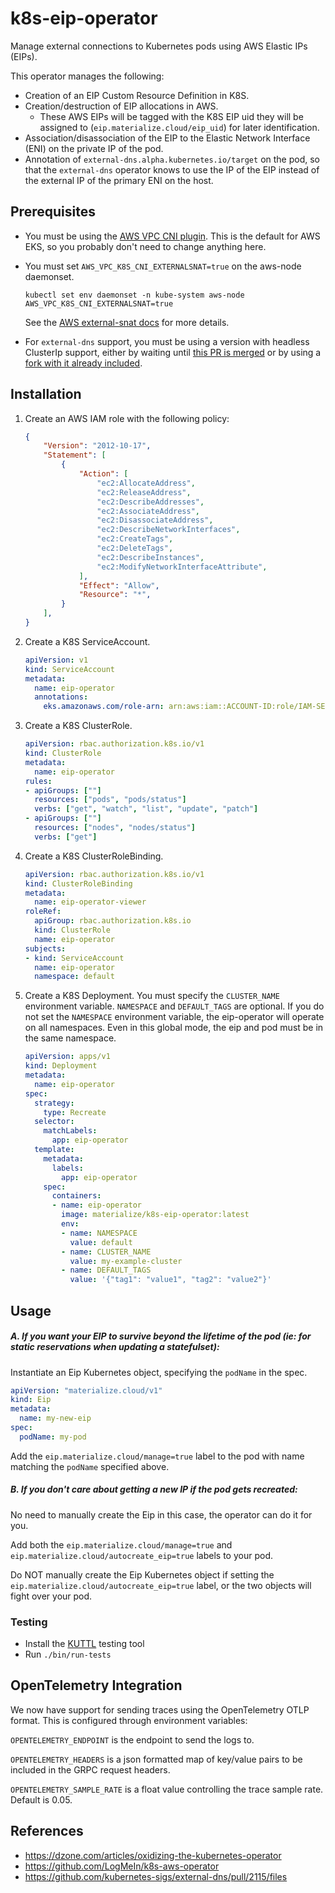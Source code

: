 # k8s-eip-operator

Manage external connections to Kubernetes pods using AWS Elastic IPs (EIPs).

This operator manages the following:
* Creation of an EIP Custom Resource Definition in K8S.
* Creation/destruction of EIP allocations in AWS.
    * These AWS EIPs will be tagged with the K8S EIP uid they will be assigned to (`eip.materialize.cloud/eip_uid`) for later identification.
* Association/disassociation of the EIP to the Elastic Network Interface (ENI) on the private IP of the pod.
* Annotation of `external-dns.alpha.kubernetes.io/target` on the pod, so that the `external-dns` operator knows to use the IP of the EIP instead of the external IP of the primary ENI on the host.

## Prerequisites

* You must be using the [AWS VPC CNI plugin](https://github.com/aws/amazon-vpc-cni-k8s). This is the default for AWS EKS, so you probably don't need to change anything here.

* You must set `AWS_VPC_K8S_CNI_EXTERNALSNAT=true` on the aws-node daemonset.
    ```
    kubectl set env daemonset -n kube-system aws-node AWS_VPC_K8S_CNI_EXTERNALSNAT=true
    ```
    See the [AWS external-snat docs](https://docs.aws.amazon.com/eks/latest/userguide/external-snat.html) for more details.

* For `external-dns` support, you must be using a version with headless ClusterIp support, either by waiting until [this PR is merged](https://github.com/kubernetes-sigs/external-dns/pull/2115) or by using a [fork with it already included](https://github.com/MaterializeInc/external-dns).

## Installation

1. Create an AWS IAM role with the following policy:
    ```json
    {
        "Version": "2012-10-17",
        "Statement": [
            {
                "Action": [
                    "ec2:AllocateAddress",
                    "ec2:ReleaseAddress",
                    "ec2:DescribeAddresses",
                    "ec2:AssociateAddress",
                    "ec2:DisassociateAddress",
                    "ec2:DescribeNetworkInterfaces",
                    "ec2:CreateTags",
                    "ec2:DeleteTags",
                    "ec2:DescribeInstances",
                    "ec2:ModifyNetworkInterfaceAttribute",
                ],
                "Effect": "Allow",
                "Resource": "*",
            }
        ],
    }
    ```
2. Create a K8S ServiceAccount.
    ```yaml
    apiVersion: v1
    kind: ServiceAccount
    metadata:
      name: eip-operator
      annotations:
        eks.amazonaws.com/role-arn: arn:aws:iam::ACCOUNT-ID:role/IAM-SERVICE-ROLE-NAME
    ```
3. Create a K8S ClusterRole.
    ```yaml
    apiVersion: rbac.authorization.k8s.io/v1
    kind: ClusterRole
    metadata:
      name: eip-operator
    rules:
    - apiGroups: [""]
      resources: ["pods", "pods/status"]
      verbs: ["get", "watch", "list", "update", "patch"]
    - apiGroups: [""]
      resources: ["nodes", "nodes/status"]
      verbs: ["get"]
    ```
4. Create a K8S ClusterRoleBinding.
    ```yaml
    apiVersion: rbac.authorization.k8s.io/v1
    kind: ClusterRoleBinding
    metadata:
      name: eip-operator-viewer
    roleRef:
      apiGroup: rbac.authorization.k8s.io
      kind: ClusterRole
      name: eip-operator
    subjects:
    - kind: ServiceAccount
      name: eip-operator
      namespace: default
    ```
5. Create a K8S Deployment.
You must specify the `CLUSTER_NAME` environment variable. `NAMESPACE` and `DEFAULT_TAGS` are optional.
If you do not set the `NAMESPACE` environment variable, the eip-operator will operate on all namespaces.
Even in this global mode, the eip and pod must be in the same namespace.
    ```yaml
    apiVersion: apps/v1
    kind: Deployment
    metadata:
      name: eip-operator
    spec:
      strategy:
        type: Recreate
      selector:
        matchLabels:
          app: eip-operator
      template:
        metadata:
          labels:
            app: eip-operator
        spec:
          containers:
          - name: eip-operator
            image: materialize/k8s-eip-operator:latest
            env:
            - name: NAMESPACE
              value: default
            - name: CLUSTER_NAME
              value: my-example-cluster
            - name: DEFAULT_TAGS
              value: '{"tag1": "value1", "tag2": "value2"}'
    ```

## Usage

##### A. If you want your EIP to survive beyond the lifetime of the pod (ie: for static reservations when updating a statefulset):

Instantiate an Eip Kubernetes object, specifying the `podName` in the spec.
```yaml
apiVersion: "materialize.cloud/v1"
kind: Eip
metadata:
  name: my-new-eip
spec:
  podName: my-pod
```

Add the `eip.materialize.cloud/manage=true` label to the pod with name matching the `podName` specified above.

##### B. If you don't care about getting a new IP if the pod gets recreated:

No need to manually create the Eip in this case, the operator can do it for you.

Add both the `eip.materialize.cloud/manage=true` and `eip.materialize.cloud/autocreate_eip=true` labels to your pod.

Do NOT manually create the Eip Kubernetes object if setting the `eip.materialize.cloud/autocreate_eip=true` label, or the two objects will fight over your pod.

### Testing

- Install the [KUTTL](https://kuttl.dev/docs/) testing tool
- Run `./bin/run-tests`

## OpenTelemetry Integration

We now have support for sending traces using the OpenTelemetry OTLP format. This is configured through environment variables:

`OPENTELEMETRY_ENDPOINT` is the endpoint to send the logs to.

`OPENTELEMETRY_HEADERS` is a json formatted map of key/value pairs to be included in the GRPC request headers.

`OPENTELEMETRY_SAMPLE_RATE` is a float value controlling the trace sample rate. Default is 0.05.


## References
* https://dzone.com/articles/oxidizing-the-kubernetes-operator
* https://github.com/LogMeIn/k8s-aws-operator
* https://github.com/kubernetes-sigs/external-dns/pull/2115/files
